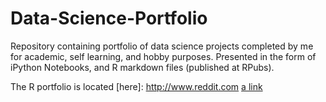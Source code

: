 # Data-Science-Portfolio

Repository containing portfolio of data science projects completed by me for academic, self learning, and hobby purposes. Presented in the form of iPython Notebooks, and R markdown files (published at RPubs).

The R portfolio is located [here]: http://www.reddit.com
[a link](https://github.com/user/repo/blob/branch/other_file.md)

